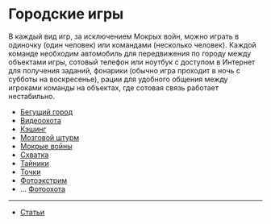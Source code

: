 # Городские игры

В каждый вид игр, за исключением Мокрых войн, можно играть в одиночку (один человек) или командами (несколько человек). Каждой команде необходим автомобиль для передвижения по городу между объектами игры, сотовый телефон или ноутбук с доступом в Интернет для получения заданий, фонарики (обычно игра проходит в ночь с субботы на воскресенье), рации для удобного общения между игроками команды на объектах, где сотовая связь работает нестабильно.

* [Бегущий город](./%D0%91%D0%B5%D0%B3%D1%83%D1%89%D0%B8%D0%B9%20%D0%B3%D0%BE%D1%80%D0%BE%D0%B4.md)
* [Видеоохота](./%D0%92%D0%B8%D0%B4%D0%B5%D0%BE%D0%BE%D1%85%D0%BE%D1%82%D0%B0.md)
* [Кэшинг](./%D0%9A%D1%8D%D1%88%D0%B8%D0%BD%D0%B3.md)
* [Мозговой штурм](./%D0%9C%D0%BE%D0%B7%D0%B3%D0%BE%D0%B2%D0%BE%D0%B9%20%D1%88%D1%82%D1%83%D1%80%D0%BC.md)
* [Мокрые войны](./%D0%9C%D0%BE%D0%BA%D1%80%D1%8B%D0%B5%20%D0%B2%D0%BE%D0%B9%D0%BD%D1%8B.md)
* [Схватка](./%D0%A1%D1%85%D0%B2%D0%B0%D1%82%D0%BA%D0%B0/)
* [Тайники](./%D0%A2%D0%B0%D0%B9%D0%BD%D0%B8%D0%BA%D0%B8.md)
* [Точки](./%D0%A2%D0%BE%D1%87%D0%BA%D0%B8.md)
* [Фотоэкстрим](./%D0%A4%D0%BE%D1%82%D0%BE%D1%8D%D0%BA%D1%81%D1%82%D1%80%D0%B8%D0%BC.md)
* ... [Фотоохота](./%D0%A4%D0%BE%D1%82%D0%BE%D0%BE%D1%85%D0%BE%D1%82%D0%B0/)

----

* [Статьи](./%D0%A1%D1%82%D0%B0%D1%82%D1%8C%D0%B8/index.md)
